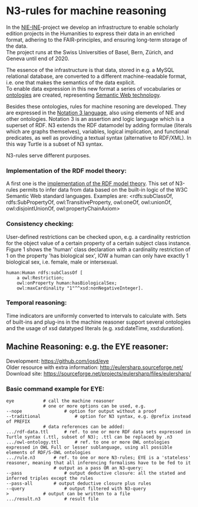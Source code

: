 # N3-rules for machine reasoning
In the [NIE-INE](http://www.nie-ine.ch)-project we develop an infrastructure to enable scholarly edition projects in the Humanities to express their data in an enriched format, adhering to the FAIR-principles, and ensuring long-term storage of the data.  
The project runs at the Swiss Universities of Basel, Bern, Zürich, and Geneva until end of 2020.

The essence of the infrastructure is that data, stored in e.g. a MySQL relational database, are converted to a different machine-readable format, i.e. one that makes the semantics of the data explicit.  
To enable data expression in this new format a series of vocabularies or [ontologies](https://github.com/nie-ine/Ontologies) are created, representing [Semantic Web technology](https://github.com/nie-ine/Ontologies/wiki/1.-Introduction-to-Semantic-Web-technology).  

Besides these ontologies, rules for machine resoning are developed. They are expressed in the [Notation 3 language](https://www.w3.org/TeamSubmission/n3/), also using elements of NIE and other ontologies. 
Notation 3 is an assertion and logic language which is a superset of RDF. N3 extends the RDF datamodel by adding formulae (literals which are graphs themselves), variables, logical implication, and functional predicates, as well as providing a textual syntax (alternative to RDF/XML). In this way Turtle is a subset of N3 syntax.  

N3-rules serve different purposes.  

### Implementation of the RDF model theory:
A first one is the [implementation of the RDF model theory](https://github.com/josd/eye/tree/master/reasoning/rpo). This set of N3-rules permits to infer data from data based on the built-in logic of the W3C Semantic Web standard languages.
Examples are: <rdfs:subClassOf, rdfs:SubPropertyOf, owl:TransitiveProperty, owl:oneOf, owl:unionOf, owl:disjointUnionOf, owl:propertyChainAxiom>

### Consistency checking:
User-defined restrictions can be checked upon, e.g. a cardinality restriction for the object value of a certain property of a certain subject class instance. Figure 1 shows the 'human' class declaration with a cardinality restriction of 1 on the property 'has biological sex', IOW a human can only have exactly 1 biological sex, i.e. female, male or intersexual.

	human:Human rdfs:subClassOf [
		a owl:Restriction;
		owl:onProperty human:hasBiologicalSex;
		owl:maxCardinality "1"^^xsd:nonNegativeInteger].



### Temporal reasoning:
Time indicators are uniformly converted to intervals to calculate with. Sets of built-ins and plug-ins in the machine reasoner support several ontologies and the usage of xsd datatyped literals (e.g. xsd:dateTime, xsd:duration).

## Machine Reasoning: e.g. the EYE reasoner:  
Development: https://github.com/josd/eye  
Older resource with extra information: http://eulersharp.sourceforge.net/  
Download site: https://sourceforge.net/projects/eulersharp/files/eulersharp/  
### Basic command example for EYE:
    eye			  # call the machine reasoner  
    			  # one or more options can be used, e.g.  
    --nope		          # option for output without a proof
    --traditional	          # option for N3 syntax, e.g. @prefix instead of PREFIX  
    			  # data references can be added:  
    .../rdf-data.ttl	  # ref. to one or more RDF data sets expressed in Turtle syntax (.ttl, subset of N3); .ttl can be replaced by .n3  
    .../owl-ontology.ttl      # ref. to one or more OWL ontologies expressed in OWL Full or lesser sublanguage, using all possible elements of RDF/S-OWL ontologies  
    .../rule.n3		  # ref. to one or more N3-rules; EYE is a 'stateless' reasoner, meaning that all inferencing formalisms have to be fed to it  
    		          # output as a pass OR an N3-query:  
    --pass		          # output deductive closure: all the stated and inferred triples except the rules 
    --pass-all		  # output deductive closure plus rules  
    --query		          # output filtered with N3-query  
    >			  # output can be written to a file
    .../result.n3		  # result file

